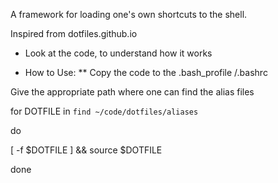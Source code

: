 A framework for loading one's own shortcuts to the shell.

Inspired from dotfiles.github.io

* Look at the code, to understand how it works

* How to Use:
    ** Copy the code to the .bash_profile /.bashrc

Give the appropriate path where one can find the alias files

for DOTFILE in `find ~/code/dotfiles/aliases`

do

   [ -f $DOTFILE ] && source $DOTFILE

done
